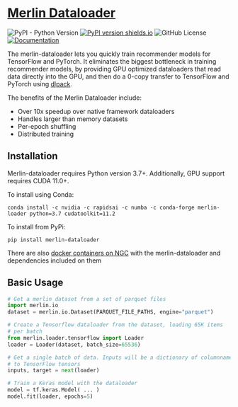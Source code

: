 # [Merlin Dataloader](https://github.com/NVIDIA-Merlin/dataloader)

![PyPI - Python Version](https://img.shields.io/pypi/pyversions/merlin-dataloader)
[![PyPI version shields.io](https://img.shields.io/pypi/v/merlin-dataloader.svg)](https://pypi.python.org/pypi/merlin-dataloader/)
![GitHub License](https://img.shields.io/github/license/NVIDIA-Merlin/dataloader)
[![Documentation](https://img.shields.io/badge/documentation-blue.svg)](https://nvidia-merlin.github.io/dataloader/main/README.html)

The merlin-dataloader lets you quickly train recommender models for TensorFlow and PyTorch. It eliminates the biggest bottleneck in training recommender models, by providing GPU optimized dataloaders that read data directly into the GPU, and then do a 0-copy transfer to TensorFlow and PyTorch using [dlpack](https://github.com/dmlc/dlpack).


The benefits of the Merlin Dataloader include:
 * Over 10x speedup over native framework dataloaders
 * Handles larger than memory datasets
 * Per-epoch shuffling
 * Distributed training

## Installation

Merlin-dataloader requires Python version 3.7+. Additionally, GPU support requires CUDA 11.0+.

To install using Conda:
```
conda install -c nvidia -c rapidsai -c numba -c conda-forge merlin-loader python=3.7 cudatoolkit=11.2
```

To install from PyPi:
```
pip install merlin-dataloader
```

There are also [docker containers on NGC](https://nvidia-merlin.github.io/Merlin/main/containers.html) with the merlin-dataloader and dependencies included on them

## Basic Usage

```python
# Get a merlin dataset from a set of parquet files
import merlin.io
dataset = merlin.io.Dataset(PARQUET_FILE_PATHS, engine="parquet")

# Create a Tensorflow dataloader from the dataset, loading 65K items
# per batch
from merlin.loader.tensorflow import Loader
loader = Loader(dataset, batch_size=65536)

# Get a single batch of data. Inputs will be a dictionary of columnname
# to TensorFlow tensors
inputs, target = next(loader)

# Train a Keras model with the dataloader
model = tf.keras.Model( ... )
model.fit(loader, epochs=5)
```

